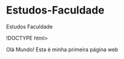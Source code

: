 # Estudos-Faculdade
Estudos Faculdade 

!DOCTYPE html>
<html>   
<head>
  <meta charset="utf-8">
  <title>Título da minha página</title>
</head> 
<body>
    <p>Olá Mundo! Esta é minha primeira página web</p>
</body> 
</html>
